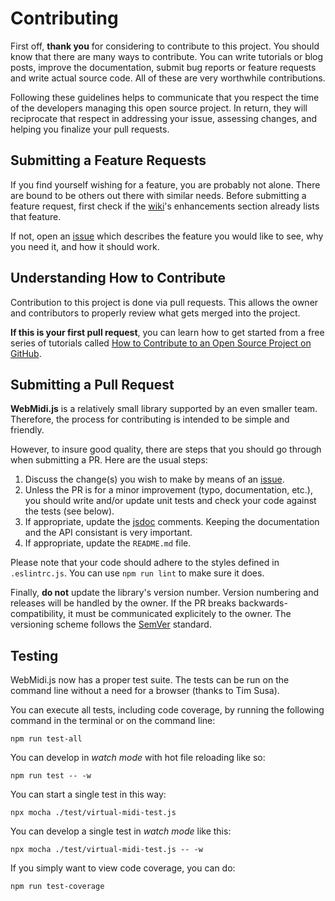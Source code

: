 # Contributing

First off, **thank you** for considering to contribute to this project. You should know that there 
are many ways to contribute. You can write tutorials or blog posts, improve the documentation, 
submit bug reports or feature requests and write actual source code. All of these are very 
worthwhile contributions.

Following these guidelines helps to communicate that you respect the time of the developers managing 
this open source project. In return, they will reciprocate that respect in addressing your issue, 
assessing changes, and helping you finalize your pull requests.

## Submitting a Feature Requests

If you find yourself wishing for a feature, you are probably not alone. There are bound to be others 
out there with similar needs. Before submitting a feature request, first check if the 
[wiki](https://github.com/djipco/webmidi/wiki)'s enhancements section already lists that feature. 

If not, open an [issue](https://github.com/djipco/webmidi/issues) which describes the feature you 
would like to see, why you need it, and how it should work.

## Understanding How to Contribute

Contribution to this project is done via pull requests. This allows the owner and contributors to
properly review what gets merged into the project. 

**If this is your first pull request**, you can learn how to get started from a free series of 
tutorials called 
[How to Contribute to an Open Source Project on GitHub](https://egghead.io/series/how-to-contribute-to-an-open-source-project-on-github).

## Submitting a Pull Request

**WebMidi.js** is a relatively small library supported by an even smaller team. Therefore, the 
process for contributing is intended to be simple and friendly. 

However, to insure good quality, there are steps that you should go through when submitting a PR. 
Here are the usual steps:

1. Discuss the change(s) you wish to make by means of an 
[issue](https://github.com/djipco/webmidi/issues).
2. Unless the PR is for a minor improvement (typo, documentation, etc.), you should write and/or 
update unit tests and check your code against the tests (see below).
3. If appropriate, update the [jsdoc](http://usejsdoc.org/) comments. Keeping the documentation and
the API consistant is very important.
4. If appropriate, update the `README.md` file.

Please note that your code should adhere to the styles defined in `.eslintrc.js`. You can use 
`npm run lint` to make sure it does.

Finally, **do not** update the library's version number. Version numbering and releases will be 
handled by the owner. If the PR breaks backwards-compatibility, it must be communicated explicitely
to the owner. The versioning scheme follows the [SemVer](http://semver.org/) standard.

## Testing

WebMidi.js now has a proper test suite. The tests can be run on the command line without a need for
a browser (thanks to Tim Susa).

You can execute all tests, including code coverage, by running the following command in the 
terminal or on the command line:

``` 
npm run test-all
``` 

You can develop in *watch mode* with hot file reloading like so: 
``` 
npm run test -- -w
``` 

You can start a single test in this way:
``` 
npx mocha ./test/virtual-midi-test.js
``` 

You can develop a single test in *watch mode* like this:
``` 
npx mocha ./test/virtual-midi-test.js -- -w
``` 

If you simply want to view code coverage, you can do:
``` 
npm run test-coverage
``` 
